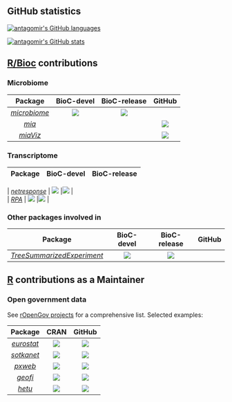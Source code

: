 
## GitHub statistics

[![antagomir's GitHub languages](https://github-readme-stats.vercel.app/api/top-langs?username=antagomir&layout=compact)](https://github.com/anuraghazra/github-readme-stats)

[![antagomir's GitHub stats](https://github-readme-stats.vercel.app/api?username=antagomir)](https://github.com/anuraghazra/github-readme-stats)



## [R/Bioc](https://bioconductor.org) contributions


### Microbiome

| Package | BioC-devel | BioC-release | GitHub |
|:----------------:|:----------------:|:----------------:|:----------------:|
| [_microbiome_](https://github.com/antagomir/microbiome) | [![](http://bioconductor.org/shields/build/devel/bioc/microbiome.svg)](http://bioconductor.org/checkResults/devel/bioc-LATEST/microbiome) |[![](http://bioconductor.org/shields/build/release/bioc/microbiome.svg)](http://bioconductor.org/checkResults/release/bioc-LATEST/microbiome) |
| [_mia_](https://github.com/FelixErnst/mia) |   |   |[![](https://github.com/FelixErnst/mia/workflows/R-CMD-check-bioc-devel/badge.svg)](https://github.com/FelixErnst/mia/actions?query=workflow:R-CMD-check-bioc-devel) |
| [_miaViz_](https://github.com/microbiome/miaViz) |   |   |[![](https://github.com/microbiome/miaViz/workflows/R-CMD-check-bioc-devel/badge.svg)](https://github.com/microbiome/miaViz/actions?query=workflow:R-CMD-check-bioc-devel) |


### Transcriptome

| Package | BioC-devel | BioC-release |
|:----------------:|:----------------:|:----------------:|

| [_netresponse_](https://github.com/antagomir/netresponse) | [![](http://bioconductor.org/shields/build/devel/bioc/netresponse.svg)](http://bioconductor.org/checkResults/devel/bioc-LATEST/netresponse) |[![](http://bioconductor.org/shields/build/release/bioc/netresponse.svg)](http://bioconductor.org/checkResults/release/bioc-LATEST/netresponse) |  
| [_RPA_](https://github.com/antagomir/RPA) | [![](http://bioconductor.org/shields/build/devel/bioc/RPA.svg)](http://bioconductor.org/checkResults/devel/bioc-LATEST/RPA) |[![](http://bioconductor.org/shields/build/release/bioc/RPA.svg)](http://bioconductor.org/checkResults/release/bioc-LATEST/RPA) |



### Other packages involved in

| Package | BioC-devel | BioC-release | GitHub |
|:----------------:|:----------------:|:----------------:|:----------------:|
| [_TreeSummarizedExperiment_](https://github.com/fionarhuang/TreeSummarizedExperiment) | [![](http://bioconductor.org/shields/build/devel/bioc/TreeSummarizedExperiment.svg)](http://bioconductor.org/checkResults/devel/bioc-LATEST/TreeSummarizedExperiment) |[![](http://bioconductor.org/shields/build/release/bioc/TreeSummarizedExperiment.svg)](http://bioconductor.org/checkResults/release/bioc-LATEST/TreeSummarizedExperiment) |   |


## [R](https://cran.r-project.org) contributions as a Maintainer

### Open government data

See [rOpenGov projects](https://ropengov.org/projects/) for a
comprehensive list. Selected examples:

| Package | CRAN | GitHub |
|:----------------:|:----------------:|:----------------:|
| [_eurostat_](https://github.com/rOpenGov/eurostat) | [![](https://www.r-pkg.org/badges/version/eurostat)](https://cran.r-project.org/package=eurostat) |[![](https://github.com/rOpenGov/eurostat/workflows/R-CMD-check/badge.svg)](https://github.com/rOpenGov/eurostat/actions?query=workflow:R-CMD-check) |
| [_sotkanet_](https://github.com/rOpenGov/sotkanet) | [![](https://www.r-pkg.org/badges/version/sotkanet)](https://cran.r-project.org/package=sotkanet) |[![](https://github.com/rOpenGov/sotkanet/workflows/R-CMD-check/badge.svg)](https://github.com/rOpenGov/sotkanet/actions?query=workflow:R-CMD-check) |
| [_pxweb_](https://github.com/rOpenGov/pxweb) | [![](https://www.r-pkg.org/badges/version/pxweb)](https://cran.r-project.org/package=pxweb) |[![](https://github.com/rOpenGov/pxweb/workflows/R-CMD-check/badge.svg)](https://github.com/rOpenGov/pxweb/actions?query=workflow:R-CMD-check) |
| [_geofi_](https://github.com/rOpenGov/geofi) | [![](https://www.r-pkg.org/badges/version/geofi)](https://cran.r-project.org/package=geofi) |[![](https://github.com/rOpenGov/geofi/workflows/R-CMD-check/badge.svg)](https://github.com/rOpenGov/geofi/actions?query=workflow:R-CMD-check) |
| [_hetu_](https://github.com/rOpenGov/hetu) | [![](https://www.r-pkg.org/badges/version/hetu)](https://cran.r-project.org/package=hetu) |[![](https://github.com/rOpenGov/hetu/workflows/R-CMD-check/badge.svg)](https://github.com/rOpenGov/hetu/actions?query=workflow:R-CMD-check) |






